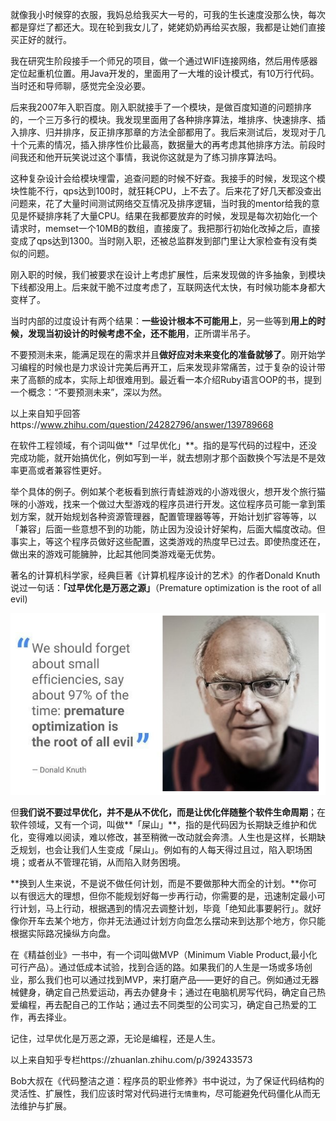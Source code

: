 就像我小时候穿的衣服，我妈总给我买大一号的，可我的生长速度没那么快，每次都是穿烂了都还大。现在轮到我女儿了，姥姥奶奶再给买衣服，我都是让她们直接买正好的就行。

我在研究生阶段接手一个师兄的项目，做一个通过WIFI连接网络，然后用传感器定位起重机位置。用Java开发的，里面用了一大堆的设计模式，有10万行代码。当时还和导师聊，感觉完全没必要。

后来我2007年入职百度。刚入职就接手了一个模块，是做百度知道的问题排序的，一个三万多行的模块。我发现里面用了各种排序算法，堆排序、快速排序、插入排序、归并排序，反正排序那章的方法全部都用了。我后来测试后，发现对于几十个元素的情况，插入排序性价比最高，数据量大的再考虑其他排序方法。前段时间我还和他开玩笑说过这个事情，我说你这就是为了练习排序算法吗。

这种复杂设计会给模块埋雷，追查问题的时候不好查。我接手的时候，发现这个模块性能不行，qps达到100时，就狂耗CPU，上不去了。后来花了好几天都没查出问题来，花了大量时间测试网络交互情况及排序逻辑，当时我的mentor给我的意见是怀疑排序耗了大量CPU。结果在我都要放弃的时候，发现是每次初始化一个请求时，memset一个10MB的数组，直接废了。我把那行初始化改掉之后，直接变成了qps达到1300。当时刚入职，还被总监群发到部门里让大家检查有没有类似的问题。

刚入职的时候，我们被要求在设计上考虑扩展性，后来发现做的许多抽象，到模块下线都没用上。后来就干脆不过度考虑了，互联网迭代太快，有时候功能本身都大变样了。

当时内部的过度设计有两个结果：**一些设计根本不可能用上**，另一些等到**用上的时候，发现当初设计的时候考虑不全，还不能用**，正所谓半吊子。

不要预测未来，能满足现在的需求并且**做好应对未来变化的准备就够了**。刚开始学习编程的时候也是力求设计完美后再开工，后来发现非常痛苦，过于复杂的设计带来了高额的成本，实际上却很难用到。最近看一本介绍Ruby语言OOP的书，提到一个概念：“不要预测未来”，深以为然。

以上来自知乎回答https://www.zhihu.com/question/24282796/answer/139789668



在软件工程领域，有个词叫做**「过早优化」**。指的是写代码的过程中，还没完成功能，就开始搞优化，例如写到一半，就去想刚才那个函数换个写法是不是效率更高或者兼容性更好。

举个具体的例子。例如某个老板看到旅行青蛙游戏的小游戏很火，想开发个旅行猫咪的小游戏，找来一个做过大型游戏的程序员进行开发。这位程序员可能一拿到策划方案，就开始规划各种资源管理器，配置管理器等等，开始计划扩容等等，以「兼容」后面一些意想不到的功能，防止因为没设计好架构，后面大幅度改动。但事实上，等这个程序员做好这些配置，这类游戏的热度早已过去。即使热度还在，做出来的游戏可能臃肿，比起其他同类游戏毫无优势。

著名的计算机科学家，经典巨著《计算机程序设计的艺术》的作者Donald Knuth说过一句话：**「过早优化是万恶之源」**（Premature optimization is the root of all evil)

![image-20221102172230283](images/image-20221102172230283.png)

但**我们说不要过早优化，并不是从不优化，而是让优化伴随整个软件生命周期**；在软件领域，又有一个词，叫做**「屎山」**，指的是代码因为长期缺乏维护和优化，变得难以阅读，难以修改，甚至稍微一改动就会奔溃。人生也是这样，长期缺乏规划，也会让我们人生变成「屎山」。例如有的人每天得过且过，陷入职场困境；或者从不管理花销，从而陷入财务困境。

**换到人生来说，不是说不做任何计划，而是不要做那种大而全的计划。**你可以有很远大的理想，但你不能规划好每一步再行动，你需要的是，迅速制定最小可行计划，马上行动，根据遇到的情况去调整计划，毕竟「绝知此事要躬行」。就好像你开车去某个地方，你并无法通过计划方向盘怎么摆动来到达那个地方，你只能根据实际路况操纵方向盘。

在《精益创业》一书中，有一个词叫做MVP（Minimum Viable Product,最小化可行产品）。通过低成本试验，找到合适的路。如果我们的人生是一场或多场创业，那么我们也可以通过找到MVP，来打磨产品——更好的自己。例如通过无器械健身，确定自己热爱运动，再去办健身卡；通过在电脑机房写代码，确定自己热爱编程，再去配自己的工作站；通过去不同类型的公司实习，确定自己热爱的工作，再去择业。

记住，过早优化是万恶之源，无论是编程，还是人生。

以上来自知乎专栏https://zhuanlan.zhihu.com/p/392433573





Bob大叔在《代码整洁之道：程序员的职业修养》书中说过，为了保证代码结构的灵活性、扩展性，我们应该时常对代码进行`无情重构`，尽可能避免代码僵化从而无法维护与扩展。